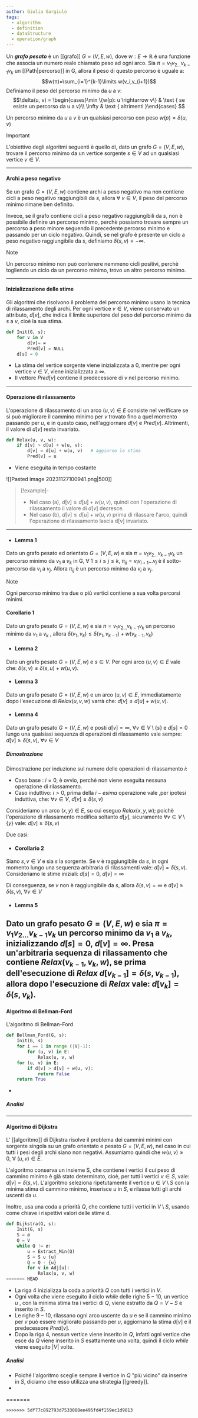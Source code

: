 ```yaml
---
author: Giulia Gargiulo
tags:
  - algorithm
  - definition
  - dataStructure
  - operation/graph
---
```

Un ***grafo pesato*** è un [[grafo]] $G =(V, E, w)$, dove  $w: E\rightarrow \mathbb{R}$ è una funzione che associa un numero reale chiamato peso ad ogni arco.
Sia $π=v_1v_{2\dots}v_{k-1}v_k$ un [[Path|percorso]] in G, allora il peso di questo percorso è uguale a: $$w(π)=\sum_{i=1}^{k-1}\limits w(v_i,v_{i+1})$$
Definiamo il peso del percorso minimo da $u$  a $v$: 
$$\delta(u, v) = \begin{cases}\min \{w(p): u \rightarrow v\} & \text { se esiste un percorso da u a v}\\ \infty & \text { altrimenti }\end{cases} $$

Un percorso minimo da $u$ a $v$ è un qualsiasi percorso con peso $w(p)=\delta(u, v)$

>[!important] 
> L'obiettivo degli algoritmi seguenti è quello di, dato un grafo $G =(V, E, w)$, trovare il percorso minimo da un vertice sorgente $s\in V$ ad un qualsiasi vertice $v\in V$.

---
#### Archi a peso negativo
Se un grafo $G = (V, E, w)$ contiene archi a peso negativo ma non contiene cicli a peso negativo raggiungibili da $s$, allora $\forall \ v \in V$, il peso del percorso minimo rimane ben definito.

Invece, se il grafo contiene cicli a peso negativo raggiungibili da $s$, non è possibile definire un percorso minimo, perchè possiamo trovare sempre un percorso a peso minore seguendo il precedente percorso minimo e passando per un ciclo negativo.
Quindi, se nel grafo è presente un ciclo a peso negativo raggiungibile da $s$, definiamo $\delta(s, v) = -\infty$.

>[!note] 
> Un percorso minimo non può contenere nemmeno cicli positivi, perchè togliendo un ciclo da un percorso minimo, trovo un altro percorso minimo.

---
#### Inizializzazione delle stime

Gli algoritmi che risolvono il problema del percorso minimo usano la tecnica di rilassamento degli archi. Per ogni vertice $v \in V$, viene conservato un attributo, $d[v]$, che indica il limite superiore del peso del percorso minimo da $s$ a $v$, cioè la sua stima.

```python
def Init(G, s):
	for v in V
		d[v]= ∞
		Pred[v] = NULL	
	d[s] = 0	
```

- La stima del vertice sorgente viene inizializzata a 0, mentre per ogni vertice $v\in V$, viene inizializzata a $\infty$.
- Il vettore $Pred[v]$ contiene il predecessore di $v$ nel percorso minimo.
---
#### Operazione di rilassamento
L'operazione di rilassamento di un arco $(u, v)\in E$ consiste nel verificare se si può migliorare il cammino minimo per $v$ trovato fino a quel momento passando per $u$, e in questo caso, nell'aggiornare $d[v]$ e $Pred[v]$. Altrimenti, il valore di $d[v]$ resta invariato.

```python
def Relax(u, v, w):
	if d[v] > d[u] + w(u, v):
		d[v] = d[u] + w(u, v)   # aggiorno la stima
		Pred[v] = u
```

- Viene eseguita in tempo costante

![[Pasted image 20231127100941.png|500]]
>[!example]-
> - Nel caso (a), $d[v]\geq d[u] + w(u, v)$, quindi con l'operazione di rilassamento il valore di $d[v]$ decresce.
> - Nel caso (b), $d[v] \leq d[u] + w(u, v)$ prima di rilassare l'arco, quindi l'operazione di rilassamento lascia d[v] invariato.

---
- #### Lemma 1
Dato un grafo pesato ed orientato $G =(V, E, w)$ e sia  $π=v_1v_{2\dots}v_{k-1}v_k$ un percorso minimo da $v_1$ a $v_k$ in G,  $\forall \ 1 \leq i  \leq j  \leq k$,  $π_{ij} =v_iv_{i+1}\dots v_j$ è il sotto-percorso  da $v_i$ a $v_j$. 
Allora $π_{ij}$ è un percorso minimo da $v_i$ a $v_j$.
>[!note] 
> Ogni percorso minimo tra due o più vertici contiene a sua volta percorsi minimi.

#### Corollario 1
Dato un grafo pesato $G =(V, E, w)$ e sia  $π=v_1v_{2\dots}v_{k-1}v_k$ un percorso minimo da $v_1$ a $v_k$ , allora  $\delta(v_1, v_k)\leq\delta(v_1, v_{k-1})+w(v_{k-1}, v_k)$

- #### Lemma 2
Dato un grafo pesato $G =(V, E, w)$ e $s \in V$. Per ogni arco $(u, v)\in E$ vale che:
$\delta(s, v)\leq\delta(s, u)+w(u, v)$.

- #### Lemma 3
Dato un grafo pesato $G =(V, E, w)$ e  un arco $(u, v) \in E$, immediatamente dopo l'esecuzione di $Relax(u, v, w)$ varrà che: $d[v]\leq d[u]+ w(u, v)$.

- #### Lemma 4
Dato un grafo pesato $G =(V, E, w)$ e posti $d[v]= \infty$,  $\forall v \in V \setminus \{s\}$ e $d[s] = 0$ lungo una qualsiasi sequenza di operazioni di rilassamento vale sempre: $d[v]\geq \delta(s, v), \ \forall v \in V$
##### Dimostrazione
Dimostrazione per induzione sul numero delle operazioni di rilassamento $i$:
- Caso base : $i =0$, è ovvio, perché non viene eseguita nessuna operazione di rilassamento.
- Caso induttivo: $i >0$, prima della $i-esima$ operazione vale ,per ipotesi induttiva, che: $\forall v \in V, \ d[v]\geq\delta(s, v)$

Consideriamo un arco $(x, y)\in E$, su cui eseguo $Relax(x, y, w)$; poichè l'operazione di rilassamento modifica soltanto $d[y]$, sicuramente $\forall v \in V \setminus\{y\}$ vale: $d[v]\geq\delta(s, v)$

Due casi:

- #### Corollario 2
Siano $s,v \in V$ e sia $s$ la sorgente. Se $v$ è raggiungibile da $s$, in ogni momento lungo una sequenza arbitraria di rilassamenti vale: $d[v]=\delta(s, v)$.
Consideriamo le stime iniziali: $d[s]=0,\ d[v]=\infty$

Di conseguenza, se $v$ non è raggiungibile da $s$, allora $\delta(s, v)=\infty$ e $d[v]\geq\delta(s, v),\ \forall v \in V$

- #### Lemma 5
Dato un grafo pesato $G =(V, E, w)$ e sia $π=v_1v_{2\dots}v_{k-1}v_k$ un percorso minimo da $v_1$ a $v_k$, inizializzando $d[s]= 0,\ d[v]=\infty$. Presa un'arbitraria sequenza di rilassamento che contiene $Relax(v_{k-1},v_k,w)$, se prima dell'esecuzione di $Relax$ $d[v_{k-1}]=\delta(s, v_{k-1})$, allora dopo l'esecuzione di $Relax$ vale: $d[v_k]=\delta(s, v_k)$.
---
#### Algoritmo di Bellman-Ford

L'algoritmo di Bellman-Ford 

```python
def Bellman_Ford(G, s):
	Init(G, s)
	for i == 1 in range (|V|-1):
		for (u, v) in E:
			Relax(u, v, w)
	for (u, v) in E:
		if d[v] > d[v] + w(u, v):
			return False
	return True
```
- 
##### Analisi

---
#### Algoritmo di Dijkstra
L' [[algoritmo]] di Dijkstra risolve il problema dei cammini minimi con sorgente singola su un grafo orientato e pesato $G =(V, E, w)$, nel caso in cui tutti i pesi degli archi siano non negativi. Assumiamo quindi che $w(u, v)\geq 0, \ \forall \ (u,v)\in E$.

L'algoritmo conserva un insieme S, che contiene i vertici il cui peso di cammino minimo è già stato determinato, cioè, per tutti i vertici $v\in S$, vale: $d[v]= \delta(s, v)$. L'algoritmo seleziona ripetutamente il vertice $u\in V\setminus S$ con la minima stima di cammino minimo, inserisce $u$ in $S$, e rilassa tutti gli archi uscenti da $u$.

Inoltre, usa una coda a priorità $Q$, che contiene tutti i vertici in $V\setminus S$, usando come chiave i rispettivi valori delle stime d.

```python
def Dijkstra(G, s):
	Init(G, s)
	S = ø
	Q = V 
	while Q != ø:
		u = Extract_Min(Q)
		S = S ∪ {u}
		Q = Q - {u}
		for v in Adj[u]:
			Relax(u, v, w)
<<<<<<< HEAD
```

- La riga $4$ inizializza la coda a priorità $Q$ con tutti i vertici in $V$.
- Ogni volta che viene eseguito il ciclo $while$ delle righe $5-10$, un vertice $u$ , con la minima stima tra i vertici di $Q$, viene estratto da $Q = V-S$  e  inserito in $S$. 
- Le righe $9-10$, rilassano ogni arco uscente da $u$ e se il cammino minimo per $v$ può essere migliorato passando per $u$, aggiornano la stima $d[v]$ e il predecessore $Pred[v]$.
- Dopo la riga $4$, nessun vertice viene inserito in $Q$, infatti ogni vertice che esce da $Q$ viene inserito in $S$ esattamente una volta, quindi il ciclo $while$ viene eseguito $|V|$ volte.

##### Analisi
- Poiché l'algoritmo sceglie sempre il vertice in $Q$ "più vicino" da inserire in $S$, diciamo che esso utilizza una strategia [[greedy]].
- 
=======
```
>>>>>>> 5df77c892793d7533088ee495fd4f159ec1d9813
